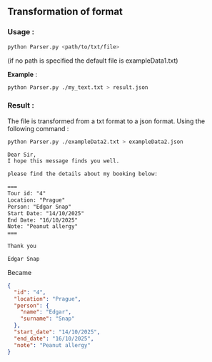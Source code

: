 
## Transformation of format

### Usage :

```bash
python Parser.py <path/to/txt/file>
```
(if no path is specified the default file is exampleData1.txt)  

**Example** :

```bash
python Parser.py ./my_text.txt > result.json
```

### Result :

The file is transformed from a txt format to a json format. Using the following command :

```bash
python Parser.py ./exampleData2.txt > exampleData2.json
```

```txt
Dear Sir,
I hope this message finds you well.

please find the details about my booking below:

===
Tour id: "4"
Location: "Prague"
Person: "Edgar Snap"
Start Date: "14/10/2025"
End Date: "16/10/2025"
Note: "Peanut allergy"
===

Thank you 

Edgar Snap
```
Became

```json
{
  "id": "4",
  "location": "Prague",
  "person": {
    "name": "Edgar",
    "surname": "Snap"
  },
  "start_date": "14/10/2025",
  "end_date": "16/10/2025",
  "note": "Peanut allergy"
}
```